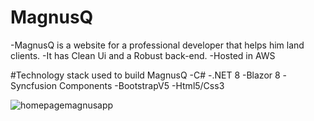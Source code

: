 # MagnusQ

-MagnusQ is a website for a professional developer that helps him land clients.
-It has Clean Ui and a Robust back-end.
-Hosted in AWS 

#Technology stack used to build MagnusQ
-C#
-.NET 8
-Blazor 8
-Syncfusion Components
-BootstrapV5
-Html5/Css3

![homepagemagnusapp](https://github.com/MagnusMutai/MagnusApp/assets/125874084/8017c9cb-f9dc-488c-917a-835c42b80c14)


